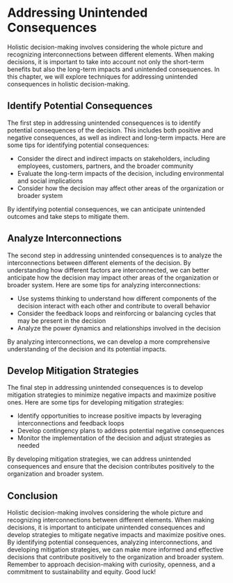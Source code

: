 Addressing Unintended Consequences
=======================================================================

Holistic decision-making involves considering the whole picture and recognizing interconnections between different elements. When making decisions, it is important to take into account not only the short-term benefits but also the long-term impacts and unintended consequences. In this chapter, we will explore techniques for addressing unintended consequences in holistic decision-making.

Identify Potential Consequences
-------------------------------

The first step in addressing unintended consequences is to identify potential consequences of the decision. This includes both positive and negative consequences, as well as indirect and long-term impacts. Here are some tips for identifying potential consequences:

* Consider the direct and indirect impacts on stakeholders, including employees, customers, partners, and the broader community
* Evaluate the long-term impacts of the decision, including environmental and social implications
* Consider how the decision may affect other areas of the organization or broader system

By identifying potential consequences, we can anticipate unintended outcomes and take steps to mitigate them.

Analyze Interconnections
------------------------

The second step in addressing unintended consequences is to analyze the interconnections between different elements of the decision. By understanding how different factors are interconnected, we can better anticipate how the decision may impact other areas of the organization or broader system. Here are some tips for analyzing interconnections:

* Use systems thinking to understand how different components of the decision interact with each other and contribute to overall behavior
* Consider the feedback loops and reinforcing or balancing cycles that may be present in the decision
* Analyze the power dynamics and relationships involved in the decision

By analyzing interconnections, we can develop a more comprehensive understanding of the decision and its potential impacts.

Develop Mitigation Strategies
-----------------------------

The final step in addressing unintended consequences is to develop mitigation strategies to minimize negative impacts and maximize positive ones. Here are some tips for developing mitigation strategies:

* Identify opportunities to increase positive impacts by leveraging interconnections and feedback loops
* Develop contingency plans to address potential negative consequences
* Monitor the implementation of the decision and adjust strategies as needed

By developing mitigation strategies, we can address unintended consequences and ensure that the decision contributes positively to the organization and broader system.

Conclusion
----------

Holistic decision-making involves considering the whole picture and recognizing interconnections between different elements. When making decisions, it is important to anticipate unintended consequences and develop strategies to mitigate negative impacts and maximize positive ones. By identifying potential consequences, analyzing interconnections, and developing mitigation strategies, we can make more informed and effective decisions that contribute positively to the organization and broader system. Remember to approach decision-making with curiosity, openness, and a commitment to sustainability and equity. Good luck!
